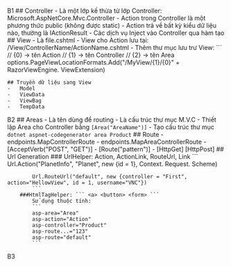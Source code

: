B1
    ## Controller
    -   Là một lớp kế thừa từ lớp Controller: Microsoft.AspNetCore.Mvc.Controller
    -   Action trong Controller là một phương thức public (không được static)
    -   Action trả về bất kỳ kiểu dữ liệu nào, thường là IActionResult
    -   Các dịch vụ Inject vào Controller qua hàm tạo
    ## View
    -   Là file.cshtml
    -   View cho Action lưu tại: /View/ControllerName/ActionName.cshtml
    -   Thêm thư mục lưu trư View:
    ```
    //  {0} -> tên Action
    //  {1} -> tên Controller
    //  {2} -> tên Area
    options.PageViewLocationFormats.Add("/MyView/{1}/{0}" + RazorViewEngine.    ViewExtension)

    ## Truyền dữ liệu sang View
    -   Model
    -   ViewData
    -   ViewBag
    -   TempData

B2
    ## Areas
    -   Là tên dùng để routing
    -   Là cấu trúc thư mục M.V.C
    -   Thiết lập Area cho Controller bằng ```[Area("AreaName")]```
    -   Tạo cấu trúc thư mục
            ```
            dotnet aspnet-codegenerator area Product
            ```
    ## Route
    -   endpoints.MapControllerRoute
    -   endpoints.MapAreaControllerRoute
    -   [AcceptVerb("POST", "GET")]
    -   [Route("pattern")]
    -   [HttpGet] [HttpPost]
    ## Url Generation
        ### UrlHelper: Action, ActionLink, RouteUrl, Link
            ```
            Url.Action("PlanetInfo", "Planet", new {id = 1}, Context.   Request.   Scheme)
        
            Url.RouteUrl("default", new {controller = "First",      action="HellowView", id = 1, username="VNC"})
            ```
        ###HtmlTagHelper: ``` <a> <button> <form> ```
            Sử dụng thuộc tính:
            ```
            asp-area="Area"
            asp-action="Action"
            asp-controller="Product"
            asp-route...="123"
            asp-route="default"
            ```
B3